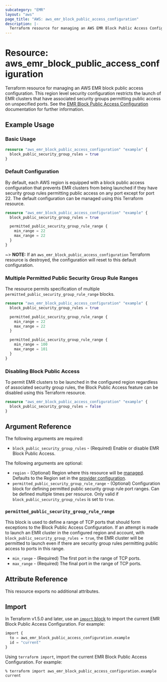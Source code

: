 ```yaml
---
subcategory: "EMR"
layout: "aws"
page_title: "AWS: aws_emr_block_public_access_configuration"
description: |-
  Terraform resource for managing an AWS EMR Block Public Access Configuration.
---
```


# Resource: aws_emr_block_public_access_configuration

Terraform resource for managing an AWS EMR block public access configuration. This region level security configuration restricts the launch of EMR clusters that have associated security groups permitting public access on unspecified ports. See the [EMR Block Public Access Configuration](https://docs.aws.amazon.com/emr/latest/ManagementGuide/emr-block-public-access.html) documentation for further information.

## Example Usage

### Basic Usage

```terraform
resource "aws_emr_block_public_access_configuration" "example" {
  block_public_security_group_rules = true
}
```

### Default Configuration

By default, each AWS region is equipped with a block public access configuration that prevents EMR clusters from being launched if they have security group rules permitting public access on any port except for port 22. The default configuration can be managed using this Terraform resource.

```terraform
resource "aws_emr_block_public_access_configuration" "example" {
  block_public_security_group_rules = true

  permitted_public_security_group_rule_range {
    min_range = 22
    max_range = 22
  }
}
```

~> **NOTE:** If an `aws_emr_block_public_access_configuration` Terraform resource is destroyed, the configuration will reset to this default configuration.

### Multiple Permitted Public Security Group Rule Ranges

The resource permits specification of multiple `permitted_public_security_group_rule_range` blocks.

```terraform
resource "aws_emr_block_public_access_configuration" "example" {
  block_public_security_group_rules = true

  permitted_public_security_group_rule_range {
    min_range = 22
    max_range = 22
  }

  permitted_public_security_group_rule_range {
    min_range = 100
    max_range = 101
  }
}
```

### Disabling Block Public Access

To permit EMR clusters to be launched in the configured region regardless of associated security group rules, the Block Public Access feature can be disabled using this Terraform resource.

```terraform
resource "aws_emr_block_public_access_configuration" "example" {
  block_public_security_group_rules = false
}
```

## Argument Reference

The following arguments are required:

* `block_public_security_group_rules` - (Required) Enable or disable EMR Block Public Access.

The following arguments are optional:

* `region` - (Optional) Region where this resource will be [managed](https://docs.aws.amazon.com/general/latest/gr/rande.html#regional-endpoints). Defaults to the Region set in the [provider configuration](https://registry.terraform.io/providers/hashicorp/aws/latest/docs#aws-configuration-reference).
* `permitted_public_security_group_rule_range` - (Optional) Configuration block for defining permitted public security group rule port ranges. Can be defined multiple times per resource. Only valid if `block_public_security_group_rules` is set to `true`.

### `permitted_public_security_group_rule_range`

This block is used to define a range of TCP ports that should form exceptions to the Block Public Access Configuration. If an attempt is made to launch an EMR cluster in the configured region and account, with `block_public_security_group_rules = true`, the EMR cluster will be permitted to launch even if there are security group rules permitting public access to ports in this range.

* `min_range` - (Required) The first port in the range of TCP ports.
* `max_range` - (Required) The final port in the range of TCP ports.

## Attribute Reference

This resource exports no additional attributes.

## Import

In Terraform v1.5.0 and later, use an [`import` block](https://developer.hashicorp.com/terraform/language/import) to import the current EMR Block Public Access Configuration. For example:

```terraform
import {
  to = aws_emr_block_public_access_configuration.example
  id = "current"
}
```

Using `terraform import`, import the current EMR Block Public Access Configuration. For example:

```console
% terraform import aws_emr_block_public_access_configuration.example current
```
